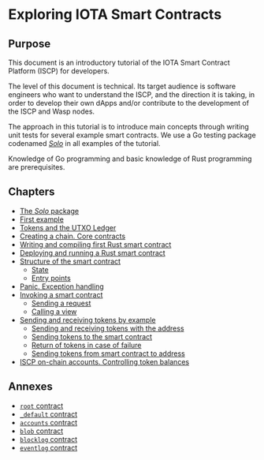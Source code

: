# Exploring IOTA Smart Contracts

## Purpose

This document is an introductory tutorial of the IOTA Smart Contract Platform
(ISCP) for developers.

The level of this document is technical. Its target audience is software
engineers who want to understand the ISCP, and the direction it is taking, in
order to develop their own dApps and/or contribute to the development of the
ISCP and Wasp nodes.

The approach in this tutorial is to introduce main concepts through writing
unit tests for several example smart contracts. We use a Go testing package 
codenamed [_Solo_](../../packages/solo/readme.md) in all examples of the
tutorial.

Knowledge of Go programming and basic knowledge of Rust programming are 
prerequisites.

## Chapters

* [The _Solo_ package](01.md)
* [First example](01.md#first-example)
* [Tokens and the UTXO Ledger](02.md#tokens-and-the-utxo-ledger)
* [Creating a chain. Core contracts](03.md#creating-a-chain-core-contracts)
* [Writing and compiling first Rust smart contract](03.md#writing-and-compiling-first-rust-smart-contract)
* [Deploying and running a Rust smart contract](04.md#deploying-and-running-a-rust-smart-contract)
* [Structure of the smart contract](05.md#structure-of-the-smart-contract)
    * [State](05.md#state)
    * [Entry points](05.md#entry-points)
* [Panic. Exception handling](05.md#panic-exception-handling)
* [Invoking a smart contract](06.md)
    * [Sending a request](06.md)
    * [Calling a view](07.md)
* [Sending and receiving tokens by example](08.md)
    * [Sending and receiving tokens with the address](08.md#sending-and-receiving-tokens-with-the-address)
    * [Sending tokens to the smart contract](09.md#sending-tokens-to-the-smart-contract)
    * [Return of tokens in case of failure](10.md#return-of-tokens-in-case-of-failure)
    * [Sending tokens from smart contract to address](11.md) 
* [ISCP on-chain accounts. Controlling token balances](iscp_accounts.md)

## Annexes

* [`root` contract](root.md)
* [`_default` contract](_default.md)
* [`accounts` contract](accounts.md)
* [`blob` contract](blob.md)
* [`blocklog` contract](blocklog.md)
* [`eventlog` contract](eventlog.md)

